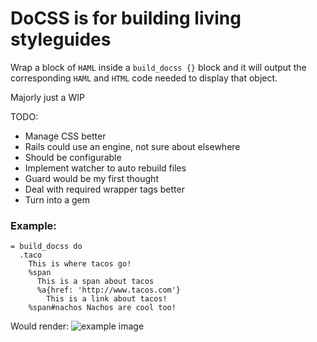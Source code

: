 # DoCSS is for building living styleguides

Wrap a block of `HAML` inside a `build_docss {}` block and it will output the corresponding `HAML` and `HTML` code needed to display that object.

Majorly just a WIP

TODO:
 - Manage CSS better
  - Rails could use an engine, not sure about elsewhere
  - Should be configurable
 - Implement watcher to auto rebuild files
  - Guard would be my first thought
 - Deal with required wrapper tags better
 - Turn into a gem

### Example:

```haml
= build_docss do
  .taco
    This is where tacos go!
    %span
      This is a span about tacos
      %a{href: 'http://www.tacos.com'}
        This is a link about tacos!
    %span#nachos Nachos are cool too!
```

Would render:
![example image](example.png)
